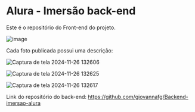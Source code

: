 # Alura - Imersão back-end

Este é o repositório do Front-end do projeto.

![image](https://github.com/user-attachments/assets/aff26933-b3a4-44e6-ad23-069203752094)

Cada foto publicada possui uma descrição:

![Captura de tela 2024-11-26 132606](https://github.com/user-attachments/assets/f074386f-fd22-4634-b4de-e7609ebd6285)

![Captura de tela 2024-11-26 132625](https://github.com/user-attachments/assets/9fcaefd1-a2bc-449d-a621-fdd3187e44ca)

![Captura de tela 2024-11-26 132617](https://github.com/user-attachments/assets/febe11c4-efcb-4c8d-a89c-9d2269733586)

Link do repositório do back-end: https://github.com/giovannafg/Backend-imersao-alura
